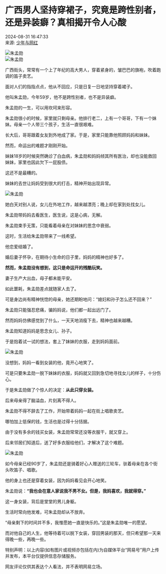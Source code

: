 # 广西男人坚持穿裙子，究竟是跨性别者，还是异装癖？真相揭开令人心酸

2024-08-31 16:47:33  
来源: [少年与网红](https://www.163.com/dy/media/T1473825156575.html)

![朱孟勋](https://static.ws.126.net/163/f2e/dy_media/dy_media/static/images/ipLocation.f6d00eb.svg)  
![朱孟勋](https://nimg.ws.126.net/?url=http%3A%2F%2Fdingyue.ws.126.net%2F2024%2F0831%2Ff7ebfc86j00sj2r32000xd200ex0099g00it00bn.jpg&thumbnail=660x2147483647&quality=80&type=jpg)

广西街头，常常有一个上了年纪的高大男人，穿着紧身的，皱巴巴的旗袍，吹着跑调的笛子卖艺。

面对人们的指指点点，他从不回应，只是日复一日地坚持穿着裙子。

他叫朱孟勋，今年59岁，他不是跨性别者，也不是异装癖。

朱孟勋的一生，可以用坎坷来形容。

朱孟勋很小的时候，家里就只剩母亲。他排行老二，上有一个哥哥，下有一个妹妹。母亲一个人带三个孩子，生活一直很艰难。

长大后，哥哥跟着女友到外地成了家。于是，家里只能靠他照顾妈妈和妹妹。

然而，命运出的难题才刚刚开始。

妹妹18岁的时候突然确诊了白血病，朱孟勋和妈妈倾其所有医治，却也没能救回妹妹，家里也因此欠下一屁股债。

这还不是最糟的。

妹妹的去世让妈妈受到很大的打击，精神开始出现异常。

![朱孟勋](https://nimg.ws.126.net/?url=http%3A%2F%2Fdingyue.ws.126.net%2F2024%2F0831%2Fb9f08708j00sj2r33001yd200su00hkg00it00bg.jpg&thumbnail=660x2147483647&quality=80&type=jpg)

她白天对别人说，女儿在外地工作，越来越漂亮；晚上却在家到处找女儿。

朱孟勋带妈妈去看医生，医生说，这是心病，无解。

朱孟勋束手无策，只能看着母亲在对妹妹的思念中衰弱。

这时，生活给朱孟勋带来了一线希望。

他恋爱结婚了。

婚后妻子怀孕，在期待小生命的日子里，妈妈的精神也好多了。

**然而，朱孟勋没有想到，这只是命运开的残酷玩笑。**

妻子生产大出血，母子都未能平安。

如此噩耗，朱孟勋差点就随家人去了。

可是身边尚有精神恍惚的母亲，她还期盼地问：“媳妇和孙子怎么还不回来？”

朱孟勋只能强忍悲痛，骗妈妈说，他们都一起出远门了。

然而妈妈仿佛感觉到了什么，一天天地消瘦下去，精神也越来越糟。

朱孟勋知道妈妈是思念女儿、孙子。

于是抱着试一试的想法，套上了妹妹的衣服，走到妈妈面前。

![朱孟勋](https://nimg.ws.126.net/?url=http%3A%2F%2Fdingyue.ws.126.net%2F2024%2F0831%2F630c8bcbj00sj2r34001wd200u000ktg00it00d1.jpg&thumbnail=660x2147483647&quality=80&type=jpg)

没想到，妈妈一看到女装的他，竟开心地笑了。

可是只要朱孟勋一脱下妹妹的衣服，妈妈就又回到急切地寻找女儿的样子，十分伤心。

于是朱孟勋做了个惊人的决定：**从此只穿女装。**

后来母亲得了脑溢血，片刻离不得人。

朱孟勋不得不辞去了工作，开始带着妈妈一起在街上唱歌卖艺。

哪怕加上低保的钱，生活也是过得十分拮据。

由于没有多余的钱买女装，朱孟勋常常还没等衣服干，就又穿上。

后来邻居们知道后，送了好多衣服给他们，才解决了这个难题。

![朱孟勋](https://nimg.ws.126.net/?url=http%3A%2F%2Fdingyue.ws.126.net%2F2024%2F0831%2F144e1569j00sj2r35002jd200u000img00it00bn.jpg&thumbnail=660x2147483647&quality=80&type=jpg)

如今母亲已经90岁了，朱孟勋还是骑着好心人赠送的三轮车，驮着母亲在各个街头吹笛子、唱歌。

他的身上也还是穿着女装，因为妈妈看见会开心地笑。

朱孟勋说：**“我也会在意人家说我不男不女。但是，我妈喜欢，我就得穿。”**

这一身女装，背后是堂堂的男儿身躯。

生活时常向他发难，可朱孟勋却从不放弃。

“母亲剩下的时间并不多，我惟愿她一直是快乐的。”这是朱孟勋唯一的愿望。

而对他自己的人生，他等待着可以脱下女装，穿回男装的那天，但只希望那一天来得晚一些，再晚一些。

特别声明：以上内容(如有图片或视频亦包括在内)为自媒体平台“网易号”用户上传并发布，本平台仅提供信息存储服务。  

网友评论仅供其表达个人看法，并不表明网易立场。